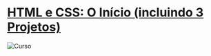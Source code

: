 # [HTML e CSS: O Início (incluindo 3 Projetos)](https://www.udemy.com/course/html-e-css-o-inicio/)

![Curso](https://github.com/Darlley/starting-Frontend/blob/master/Udemy/HTMLeCSSOIn%C3%ADcio/Capturar.PNG?raw=true)
